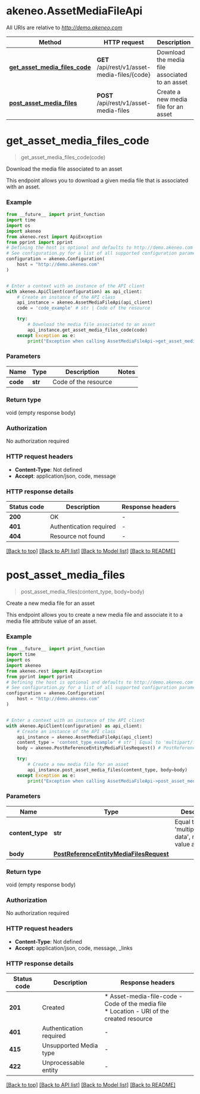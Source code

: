 # akeneo.AssetMediaFileApi

All URIs are relative to *http://demo.akeneo.com*

Method | HTTP request | Description
------------- | ------------- | -------------
[**get_asset_media_files_code**](AssetMediaFileApi.md#get_asset_media_files_code) | **GET** /api/rest/v1/asset-media-files/{code} | Download the media file associated to an asset
[**post_asset_media_files**](AssetMediaFileApi.md#post_asset_media_files) | **POST** /api/rest/v1/asset-media-files | Create a new media file for an asset


# **get_asset_media_files_code**
> get_asset_media_files_code(code)

Download the media file associated to an asset

This endpoint allows you to download a given media file that is associated with an asset.

### Example

```python
from __future__ import print_function
import time
import os
import akeneo
from akeneo.rest import ApiException
from pprint import pprint
# Defining the host is optional and defaults to http://demo.akeneo.com
# See configuration.py for a list of all supported configuration parameters.
configuration = akeneo.Configuration(
    host = "http://demo.akeneo.com"
)


# Enter a context with an instance of the API client
with akeneo.ApiClient(configuration) as api_client:
    # Create an instance of the API class
    api_instance = akeneo.AssetMediaFileApi(api_client)
    code = 'code_example' # str | Code of the resource

    try:
        # Download the media file associated to an asset
        api_instance.get_asset_media_files_code(code)
    except Exception as e:
        print("Exception when calling AssetMediaFileApi->get_asset_media_files_code: %s\n" % e)
```

### Parameters

Name | Type | Description  | Notes
------------- | ------------- | ------------- | -------------
 **code** | **str**| Code of the resource | 

### Return type

void (empty response body)

### Authorization

No authorization required

### HTTP request headers

 - **Content-Type**: Not defined
 - **Accept**: application/json, code, message

### HTTP response details
| Status code | Description | Response headers |
|-------------|-------------|------------------|
**200** | OK |  -  |
**401** | Authentication required |  -  |
**404** | Resource not found |  -  |

[[Back to top]](#) [[Back to API list]](../README.md#documentation-for-api-endpoints) [[Back to Model list]](../README.md#documentation-for-models) [[Back to README]](../README.md)

# **post_asset_media_files**
> post_asset_media_files(content_type, body=body)

Create a new media file for an asset

This endpoint allows you to create a new media file and associate it to a media file attribute value of an asset.

### Example

```python
from __future__ import print_function
import time
import os
import akeneo
from akeneo.rest import ApiException
from pprint import pprint
# Defining the host is optional and defaults to http://demo.akeneo.com
# See configuration.py for a list of all supported configuration parameters.
configuration = akeneo.Configuration(
    host = "http://demo.akeneo.com"
)


# Enter a context with an instance of the API client
with akeneo.ApiClient(configuration) as api_client:
    # Create an instance of the API class
    api_instance = akeneo.AssetMediaFileApi(api_client)
    content_type = 'content_type_example' # str | Equal to 'multipart/form-data', no other value allowed
    body = akeneo.PostReferenceEntityMediaFilesRequest() # PostReferenceEntityMediaFilesRequest |  (optional)

    try:
        # Create a new media file for an asset
        api_instance.post_asset_media_files(content_type, body=body)
    except Exception as e:
        print("Exception when calling AssetMediaFileApi->post_asset_media_files: %s\n" % e)
```

### Parameters

Name | Type | Description  | Notes
------------- | ------------- | ------------- | -------------
 **content_type** | **str**| Equal to &#39;multipart/form-data&#39;, no other value allowed | 
 **body** | [**PostReferenceEntityMediaFilesRequest**](PostReferenceEntityMediaFilesRequest.md)|  | [optional] 

### Return type

void (empty response body)

### Authorization

No authorization required

### HTTP request headers

 - **Content-Type**: Not defined
 - **Accept**: application/json, code, message, _links

### HTTP response details
| Status code | Description | Response headers |
|-------------|-------------|------------------|
**201** | Created |  * Asset-media-file-code - Code of the media file <br>  * Location - URI of the created resource <br>  |
**401** | Authentication required |  -  |
**415** | Unsupported Media type |  -  |
**422** | Unprocessable entity |  -  |

[[Back to top]](#) [[Back to API list]](../README.md#documentation-for-api-endpoints) [[Back to Model list]](../README.md#documentation-for-models) [[Back to README]](../README.md)

